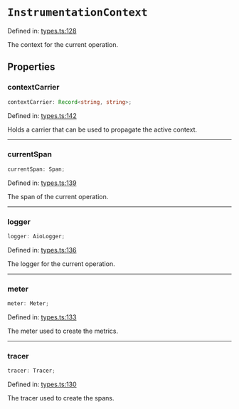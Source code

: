 # `InstrumentationContext`

Defined in: [types.ts:128](https://github.com/adobe/commerce-integration-starter-kit/blob/d616b93af2f8c2e2024d489ade1c7b27c609acd4/packages/aio-sk-lib-telemetry/source/types.ts#L128)

The context for the current operation.

## Properties

### contextCarrier

```ts
contextCarrier: Record<string, string>;
```

Defined in: [types.ts:142](https://github.com/adobe/commerce-integration-starter-kit/blob/d616b93af2f8c2e2024d489ade1c7b27c609acd4/packages/aio-sk-lib-telemetry/source/types.ts#L142)

Holds a carrier that can be used to propagate the active context.

---

### currentSpan

```ts
currentSpan: Span;
```

Defined in: [types.ts:139](https://github.com/adobe/commerce-integration-starter-kit/blob/d616b93af2f8c2e2024d489ade1c7b27c609acd4/packages/aio-sk-lib-telemetry/source/types.ts#L139)

The span of the current operation.

---

### logger

```ts
logger: AioLogger;
```

Defined in: [types.ts:136](https://github.com/adobe/commerce-integration-starter-kit/blob/d616b93af2f8c2e2024d489ade1c7b27c609acd4/packages/aio-sk-lib-telemetry/source/types.ts#L136)

The logger for the current operation.

---

### meter

```ts
meter: Meter;
```

Defined in: [types.ts:133](https://github.com/adobe/commerce-integration-starter-kit/blob/d616b93af2f8c2e2024d489ade1c7b27c609acd4/packages/aio-sk-lib-telemetry/source/types.ts#L133)

The meter used to create the metrics.

---

### tracer

```ts
tracer: Tracer;
```

Defined in: [types.ts:130](https://github.com/adobe/commerce-integration-starter-kit/blob/d616b93af2f8c2e2024d489ade1c7b27c609acd4/packages/aio-sk-lib-telemetry/source/types.ts#L130)

The tracer used to create the spans.
